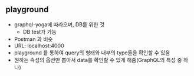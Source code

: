 ## playground

-   graphql-yoga에 따라오며, DB를 위한 것
    -   DB test가 가능
-   Postman 과 비슷
-   URL: localhost:4000
-   playground 를 통하여 query의 형태와 내부의 type들을 확인할 수 있음
-   원하는 속성의 옵션만 뽑아서 data를 확인할 수 있게 해줌(GraphQL의 특성 중 하나)
